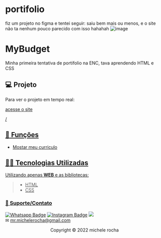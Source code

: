 # portifolio


fiz um projeto no figma e tentei seguir: saiu bem mais ou menos, e o site não ta nenhum pouco parecido com isso hahahah
![image](https://user-images.githubusercontent.com/93664169/208252909-d3b9cd20-687f-4f70-a8c6-7aa122d29092.png)

# MyBudget
Minha primeira tentativa de portifolio na ENC, tava aprendendo HTML e CSS

## 💻 Projeto
Para ver o projeto em tempo real:

<a href = "https://mrmichelerocha.github.io/portifolio/"><p>acesse o site </p>/


## 🔧 Funções

- Mostar meu curriculo 


## 👨‍💻 Tecnologias Utilizadas

Utilizando apenas **WEB** e as bibliotecas:
> - HTML
> - CSS





### 🤝 Suporte/Contato


[![Whatsapp Badge](https://img.shields.io/badge/WhatsApp-25D366?style=for-the-badge&logo=whatsapp&logoColor=white)]([https://wa.me/5551981830833](https://linktr.ee/mrmichelerocha))
[![Instagram Badge](https://img.shields.io/badge/Instagram-E4405F?style=for-the-badge&logo=instagram&logoColor=white)](https://www.instagram.com/mr.michelerocha/?hl=pt-br)
  <a href="https://www.linkedin.com/in/enc-michele-rocha/" target="_blank"><img src="https://img.shields.io/badge/-LinkedIn-%230077B5?style=for-the-badge&logo=linkedin&logoColor=white" target="_blank"></a>  
✉ mr.michelerocha@gmail.com




<p align="center">Copyright © 2022 michele rocha</p>
